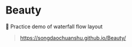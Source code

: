 <!--
 * @Descripttion: 
 * @version: 
 * @Author: MiKin
 * @Date: 2022-01-23 18:37:53
 * @LastEditors: MiKin
 * @LastEditTime: 2022-01-23 19:13:14
 * @FilePath: \Beauty\README.md
-->

# Beauty

🎯 Practice demo of waterfall flow layout

> https://songdaochuanshu.github.io/Beauty/
